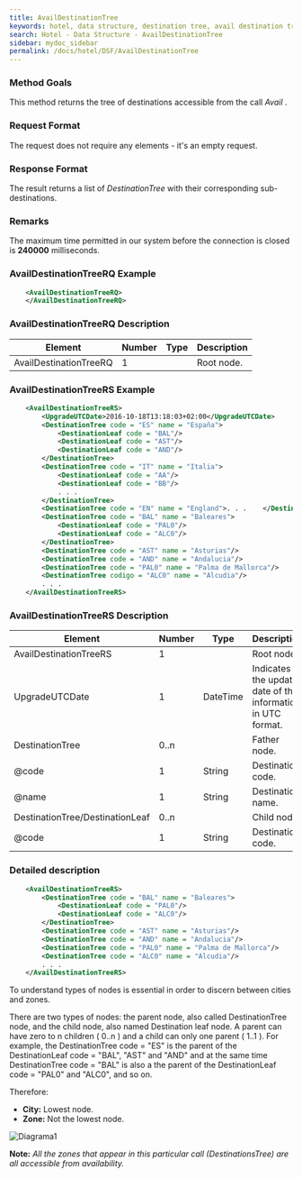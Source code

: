 ```yaml
---
title: AvailDestinationTree
keywords: hotel, data structure, destination tree, avail destination tree
search: Hotel - Data Structure - AvailDestinationTree
sidebar: mydoc_sidebar
permalink: /docs/hotel/DSF/AvailDestinationTree
---
```




### Method Goals


This method returns the tree of destinations accessible from the call
*Avail* .



### Request Format


The request does not require any elements - it's an empty request.



### Response Format


The result returns a list of *DestinationTree* with their corresponding
sub-destinations.



### Remarks


The maximum time permitted in our system before the connection is closed is **240000** milliseconds.



### AvailDestinationTreeRQ Example

~~~xml
    <AvailDestinationTreeRQ>
    </AvailDestinationTreeRQ>
~~~


### AvailDestinationTreeRQ Description




| **Element**		 | **Number** | **Type** | **Description** |
| ---------------------  | ---------- | -------- | --------------- |
| AvailDestinationTreeRQ | 1          |          | Root node.      |



### AvailDestinationTreeRS Example


~~~xml
    <AvailDestinationTreeRS>
        <UpgradeUTCDate>2016-10-18T13:18:03+02:00</UpgradeUTCDate>
        <DestinationTree code = "ES" name = "España">
            <DestinationLeaf code = "BAL"/>
            <DestinationLeaf code = "AST"/>
            <DestinationLeaf code = "AND"/>
        </DestinationTree>
        <DestinationTree code = "IT" name = "Italia">
            <DestinationLeaf code = "AA"/>
            <DestinationLeaf code = "BB"/>
            . . .
        </DestinationTree>
        <DestinationTree code = "EN" name = "England">. . .    </DestinationTree>
        <DestinationTree code = "BAL" name = "Baleares">
            <DestinationLeaf code = "PAL0"/>
            <DestinationLeaf code = "ALC0"/>
        </DestinationTree>
        <DestinationTree code = "AST" name = "Asturias"/>
        <DestinationTree code = "AND" name = "Andalucia"/>
        <DestinationTree code = "PAL0" name = "Palma de Mallorca"/>
        <DestinationTree codigo = "ALC0" name = "Alcudia"/>
        . . .
    </AvailDestinationTreeRS>
~~~


### AvailDestinationTreeRS Description




| **Element**			| **Number** | **Type** | **Description**	|
| ----------------------------- | ---------- | -------- | --------------------- |
| AvailDestinationTreeRS	| 1          |          | Root node.		|
| UpgradeUTCDate		| 1       	|	DateTime	| Indicates the update date of the information in UTC format.	|
| DestinationTree		| 0..n       | 		| Father node.		|
| @code | 1 | String | Destination code.|
| @name | 1 | String | Destination name.|
| DestinationTree/DestinationLeaf		| 0..n      |		| Child node.		|
| @code | 1 | String |Destination code. |



### Detailed description


~~~xml
    <AvailDestinationTreeRS>
        <DestinationTree code = "BAL" name = "Baleares">
            <DestinationLeaf code = "PAL0"/>
            <DestinationLeaf code = "ALC0"/>
        </DestinationTree>
        <DestinationTree code = "AST" name = "Asturias"/>
        <DestinationTree code = "AND" name = "Andalucia"/>
        <DestinationTree code = "PAL0" name = "Palma de Mallorca"/>
        <DestinationTree code = "ALC0" name = "Alcudia"/>
        . . .
    </AvailDestinationTreeRS>
~~~


To understand types of nodes is essential in order to discern between cities and zones. 

There are two types of nodes: the parent node, also called DestinationTree node, and the child node, also named Destination leaf
node. A parent can have zero to n children ( 0..n ) and a child can only one parent ( 1..1 ). For example, the DestinationTree code =
"ES" is the parent of the DestinationLeaf code = "BAL", "AST" and "AND" and at the same time DestinationTree code = "BAL" is also a the parent of the DestinationLeaf code = "PAL0" and "ALC0", and so on.

Therefore:

-  **City:** Lowest node.
-  **Zone:** Not the lowest node.

![Diagrama1](/articles-pub/docs/hotel/images/diagrama2.png)


**Note:** *All the zones that appear in this particular call (DestinationsTree) are all accessible from availability.*



